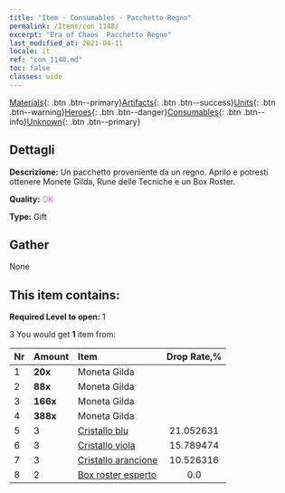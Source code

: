 ```yaml
---
title: "Item - Consumables - Pacchetto Regno"
permalink: /Items/con_1148/
excerpt: "Era of Chaos  Pacchetto Regno"
last_modified_at: 2021-04-11
locale: it
ref: "con_1148.md"
toc: false
classes: wide
---
```

 [Materials](/it/Items/){: .btn .btn--primary}[Artifacts](/it/Items/Artifacts/){: .btn .btn--success}[Units](/it/Items/Units/){: .btn .btn--warning}[Heroes](/it/Items/Heroes/){: .btn .btn--danger}[Consumables](/it/Items/Consumables/){: .btn .btn--info}[Unknown](/it/Items/Unknown/){: .btn .btn--primary}

## Dettagli
 **Descrizione:** Un pacchetto proveniente da un regno. Aprilo e potresti ottenere Monete Gilda, Rune delle Tecniche e un Box Roster.

 **Quality:** <span style="color: #DA70D6">OK</span>

 **Type:** Gift

## Gather

  None

## This item contains:

 **Required Level to open:** 1

 3 You would get **1** item  from:

  | Nr | Amount |     Item    | Drop Rate,% |
  |:---|:-------|:------------|:---------:|
  | 1 |  **20x** | Moneta Gilda |  | 21.052631 | 
  | 2 |  **88x** | Moneta Gilda |  | 15.789474 | 
  | 3 |  **166x** | Moneta Gilda |  | 10.526316 | 
  | 4 |  **388x** | Moneta Gilda |  | 5.263158 | 
  | 5 | 3 | [Cristallo blu](/it/Items/con_716/) | 21.052631 | 
  | 6 | 3 | [Cristallo viola](/it/Items/con_720/) | 15.789474 | 
  | 7 | 3 | [Cristallo arancione](/it/Items/con_730/) | 10.526316 | 
  | 8 | 2 | [Box roster esperto](/it/Items/con_773/) | 0.0 | 
